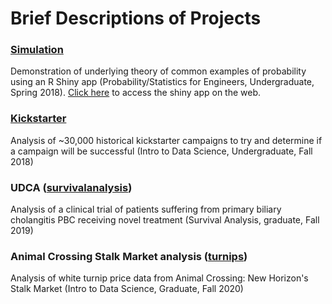 # Brief Descriptions of Projects

### [Simulation](simulation)
Demonstration of underlying theory of common examples of probability using an R Shiny app (Probability/Statistics for Engineers, Undergraduate, Spring 2018).
[Click here](https://christopherrutherford.shinyapps.io/simulations/) to access the shiny app on the web.

### [Kickstarter](kickstarter)
Analysis of ~30,000 historical kickstarter campaigns to try and determine if a campaign will be successful (Intro to Data Science, Undergraduate, Fall 2018)

### UDCA ([survivalanalysis](survivalanalysis))
Analysis of a clinical trial of patients suffering from primary biliary cholangitis PBC receiving novel treatment (Survival Analysis, graduate, Fall 2019)

### Animal Crossing Stalk Market analysis ([turnips](turnips))
Analysis of white turnip price data from Animal Crossing: New Horizon's Stalk Market (Intro to Data Science, Graduate, Fall 2020)
